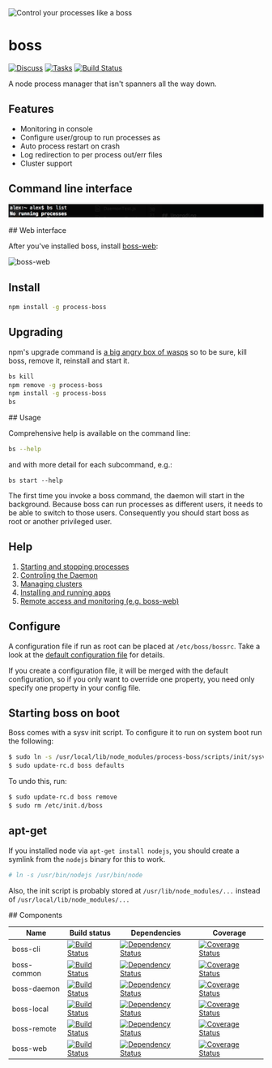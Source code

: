 <img src="https://raw.github.com/tableflip/boss/master/img/boss.png" alt="Control your processes like a boss" width="20%"/>

# boss

[![Discuss](http://img.shields.io/badge/discuss-gitter-brightgreen.svg)](https://gitter.im/tableflip/boss/discuss) [![Tasks](http://img.shields.io/badge/tasks-waffle-brightgreen.svg)](https://waffle.io/tableflip/boss) [![Build Status](https://travis-ci.org/tableflip/boss.svg)](https://travis-ci.org/tableflip/boss)

A node process manager that isn't spanners all the way down.

## Features

* Monitoring in console
* Configure user/group to run processes as
* Auto process restart on crash
* Log redirection to per process out/err files
* Cluster support

## Command line interface

![cli](img/cli.png)

## Web interface

After you've installed boss, install [boss-web](github.com/tableflip/boss-web):

![boss-web](https://raw.githubusercontent.com/tableflip/boss-web/master/img/host.png)

## Install

```sh
npm install -g process-boss
```

## Upgrading

npm's upgrade command is [a big angry box of wasps](https://github.com/npm/npm/issues/6247#issuecomment-63022163) so to be sure, kill boss, remove it, reinstall and start it.

```sh
bs kill
npm remove -g process-boss
npm install -g process-boss
bs
```

## Usage

Comprehensive help is available on the command line:

```sh
bs --help
```

and with more detail for each subcommand, e.g.:

```
bs start --help
```

The first time you invoke a boss command, the daemon will start in the background.  Because boss can run processes as different users, it needs to be able to switch to those users.  Consequently you should start boss as root or another privileged user.

## Help

1. [Starting and stopping processes](docs/processes.md)
1. [Controling the Daemon](docs/daemon.md)
1. [Managing clusters](docs/clusters.md)
1. [Installing and running apps](docs/apps.md)
1. [Remote access and monitoring (e.g. boss-web)](docs/remote.md)

Configure
---

A configuration file if run as root can be placed at `/etc/boss/bossrc`. Take a look at the [default configuration file](bossrc) for details.

If you create a configuration file, it will be merged with the default configuration, so if you only want to override one property, you need only specify one property in your config file.

## Starting boss on boot

Boss comes with a sysv init script.  To configure it to run on system boot run the following:

```sh
$ sudo ln -s /usr/local/lib/node_modules/process-boss/scripts/init/sysv/boss /etc/init.d/boss
$ sudo update-rc.d boss defaults
```

To undo this, run:

```sh
$ sudo update-rc.d boss remove
$ sudo rm /etc/init.d/boss
```

## apt-get

If you installed node via `apt-get install nodejs`, you should create a symlink from the `nodejs` binary for this to work.

```sh
# ln -s /usr/bin/nodejs /usr/bin/node
```

Also, the init script is probably stored at `/usr/lib/node_modules/...` instead of `/usr/local/lib/node_modules/...`

## Components

| Name | Build status | Dependencies | Coverage |
|------|--------------|--------------|----------|
| boss-cli | [![Build Status](https://travis-ci.org/tableflip/boss.svg)](https://travis-ci.org/tableflip/boss) | [![Dependency Status](https://david-dm.org/tableflip/boss.svg)](https://david-dm.org/tableflip/boss) | [![Coverage Status](https://img.shields.io/coveralls/tableflip/boss/master.svg)](https://coveralls.io/r/tableflip/boss) |
| boss-common | [![Build Status](https://travis-ci.org/tableflip/boss-common.svg)](https://travis-ci.org/tableflip/boss-common) | [![Dependency Status](https://david-dm.org/tableflip/boss-common.svg)](https://david-dm.org/tableflip/boss-common) | [![Coverage Status](https://img.shields.io/coveralls/tableflip/boss-common/master.svg)](https://coveralls.io/r/tableflip/boss-common) |
| boss-daemon | [![Build Status](https://travis-ci.org/tableflip/boss-daemon.svg)](https://travis-ci.org/tableflip/boss-daemon) | [![Dependency Status](https://david-dm.org/tableflip/boss-daemon.svg)](https://david-dm.org/tableflip/boss-daemon) | [![Coverage Status](https://img.shields.io/coveralls/tableflip/boss-daemon/master.svg)](https://coveralls.io/r/tableflip/boss-daemon) |
| boss-local | [![Build Status](https://travis-ci.org/tableflip/boss-local.svg)](https://travis-ci.org/tableflip/boss-local) | [![Dependency Status](https://david-dm.org/tableflip/boss-local.svg)](https://david-dm.org/tableflip/boss-local) | [![Coverage Status](https://img.shields.io/coveralls/tableflip/boss-local/master.svg)](https://coveralls.io/r/tableflip/boss-local) |
| boss-remote | [![Build Status](https://travis-ci.org/tableflip/boss-remote.svg)](https://travis-ci.org/tableflip/boss-remote) | [![Dependency Status](https://david-dm.org/tableflip/boss-remote.svg)](https://david-dm.org/tableflip/boss-remote) | [![Coverage Status](https://img.shields.io/coveralls/tableflip/boss-remote/master.svg)](https://coveralls.io/r/tableflip/boss-remote) |
| boss-web | [![Build Status](https://travis-ci.org/tableflip/boss-web.svg)](https://travis-ci.org/tableflip/boss-web) | [![Dependency Status](https://david-dm.org/tableflip/boss-web.svg)](https://david-dm.org/tableflip/boss-web) | [![Coverage Status](https://img.shields.io/coveralls/tableflip/boss-web/master.svg)](https://coveralls.io/r/tableflip/boss-web) |
